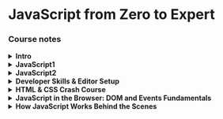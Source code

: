 # JavaScript from Zero to Expert

### Course notes

<details>
<summary><b>Intro</b></summary>
<br/>

- Web development basics
  - HTML(Nouns) | CSS(Adjectives) | JS(Verbs)
  - Separation of concerns - Every file separated, not in the HTML
- Test with Console
  - Brave or Chrome - `⌘⌥J`
  - Safari - `⌘⌥C`
- JavaScript
  - High-Level - Not complex stuff (memory) worries
  - Object-Oriented - Data based on objects
  - Multi-Paradigm - Use different styles of programming
  - Programming language - Instruct computer to do things
  - ES5, ES6+
    - 1995 - Mocha, first version of JavaScript created in just 10 days
      - A language to create interactive sites
    - 1996
      - It has nothing to do with Java
      - Changes to LiveScript and to JavaScript to attract Java divelopers
      - Microsoft launches IE and copies JavaScript into JScript
    - 1997 - ECMA releases ECMAScript 1 (ES1), the first standar for JavaScript
    - 2009 - ES5 (ECMAScript 5) was released with a lot of new features
    - 2015 - ES6 (ECMAScript 2015) was released (biggest update)
      - Changes to an annual release cycle
  - Don't break the web
    - Older code is still working
    - It's very buggy but still used
  - Development - Use the latest Chrome
  - Production - Transpile and polyfill the code to make it compatible with older browsers
  - ESNext - Future versions

</details>

<details>
<summary><b>JavaScript1</b></summary>
<br/>

- Value - Smallest unit of information
- Variable - Reusable value
  - `let` - Can be changed later
  - `const` - Won't be changed later, cannot be empty
  - `var` - Old way to define variables
  - Never declare a variablewithout really declaring it, it creates a global object and causes troubles
- Camel case is a convention
- Prevent `SyntaxError`
  - Never start a variable with a number
  - Just use letters, numbers, underscore or dollar
- Conventions
  - Don't use reserved words or `name`
  - Start with lowercase, upper is for classes
  - Check universal constants like `PI`
  - Be descriptive, `firstName` better than `name1`
- Primitives values
  - Primitives
    - Numbers `5, 5.9`
    - Strings `""`
    - Booleans `true, false`
    - Undefined `empty value`
    - Null `empty value`
    - Symbol `unique and cannot be changed`
    - BigInt `Larger numbers than Number can hold`
    - Dynamic type `you don't have to define the type of value`
  - Type conversion and coercion
    - Check what kind of value you have `typeof`
    - Change between types of values `Number('5')`
    - Some changes are automatic `'Love ' + 5 // 5 becomes a string`
    - Strings automatically transformed into numbers `'5' - '12' - 5`
  - Truthy and falsy values
    - `0, '', undefined, null, NaN` return a falsy value of `false`
    - All other values are truthy and return `true`
    - You can check by ransforming values to booleans:
      ```JavaScript
      Boolean(0) // false
      Boolean(1) // true
      ```
- Comments
  ```JavaScript
  // Single line
  /* Multiline */
  ```
- Math operators
  - `+` plus (sum of two numbers or concatenate strings)
  - `-` less
  - `/` divide
  - `*` multiply
  - `**` power of
- Assignment operators
  - `=` equal
  - `+=` add value to a variable
  - `-=` substract value to a variable
- Comparison operators
  - `<` less than
  - `>` plus than
  - `<=` less than equal
  - `>=` plus than equal
- Strings and template literals
  - Syntax `"String"` `'String'` `` `String` ``
  - Concatenate `'Hi ' + 'dear!'`
  - Template literals `` `I am ${jsValue} years old` ``
- Conditionals:
  - Positive `if (condition) {execution}`
  - Negative `if (!condition) {execution}`
  - Multiple `if (c) {e1} else if (c2) {e2} else {e3}`
- Expressions: poduce a value `true && false`
- Statements: sentences that translate our order `const str = 'Sentence'`
- Equality operators:
  - Strict operators, without type coercion:
    - `===` equal
    - `!==` not equal
    - `1 === '1' // false`
  - Strict operators, with type coercion:
    - `==` equal
    - `!=` not equal
    - `1 == '1' // true`
- Boolean logic:
  - `&&` and
  - `||` or
  - `!` not
- Switch: It's an statement so it can`t be inside a function or return
  ```JavaScript
  const variable = 1;
  switch(variable){
    case 1:
      console.log('It\'s one'); // If variable is equal to 1 it's executed
      break; //if you want to break at that step
    case 2:
      console.log('It\'s two'); // Multiple cases
    default:
      console.log('It\'s not a number');//like an else statement
  }
  ```
- Ternary operator: It's a expression so it can be inside a function or return
  ```JavaScript
  const isFive = 5 ? 'It\'s five' : 'It\'s not five';
  ```

</details>

<details>
<summary><b>JavaScript2</b></summary>
<br/>

- Strict mode - Use it always to create safer code
  - Start a file with `'use strict';`
- Functions - piece of code that can be used several times

  - Best way to implement the principle DRY (Don't Repeat Yourself)
  - Define functions
    - `function` reserved word can be used to define a function
      - `function funcName(parameters) {action};` this is a function declaration and it can be used before it's declarated
      - You can also use this reserved word to create an anonymous function (function expression): `const anonymous = function(params) {action}`
    - Arrow functions
      - They don't have the `this` keword
        ```JavaScript
        const myFunction = num1 => num1 + 1;
        ```
        - it returns explicitally without `return`
      - If it gets complex it needs more structure
        ```JavaScript
        const myFunction = (num1, num2) => num1 + num2; // Single line
        const myFunction = (num1, num2) => {
          return num1 + num2 // Multi-line needs return
        }
        ```
  - Call / run / invoke functions `myFunction(argument);`
    - The parameter is the name used to define the function variables and the argument the actual value used when calling the function
  - `return` returns a value at the end of the function
    - Just the first `return` achieved returns a value
    - Just works inside functions
    - If the function doesn't have a `return` it returns `undefined`
    - If you want to return a list use brackets `[]` if not it will return just the last value
      ```JavaScript
      return true, false //false
      return [true, false] //[true, false]
      ```
    - It needs parenthesis if you start the return value in the second line
      ```JavaScript
      return (
          5 + 10
      )
      ```
  - You can use functions inside other functions so you can write cleaner code
    ```JavaScript
    function func1() {return true};
    function func2() {
        const myTrue = func1();
        return [myTrue, false];
    }
    ```
  - Arrays
    - Declarate an array:
      - Literal: `const nums = [1,2,3,4];`
      - New object: `const nums = new Array(1,2,3,4);`
      - Zero indexed `nums[0] // first element, expression inside, not statement`
      - Length `nums.length // 4`
      - Change array values: `nums[0] = 10; //[10,2,3,4]`
      - This is not a primitive value so even though it's declared as const you can change the values inside the object.
      - If you put an array in another variable and modify it, the value will be modified in both becaus is the same object referenced in another variable, to change this behavior you'll need to copy it in the new variable.
    - Array methods:
      - `.push` add to the end
        ```JavaScript
        console.log(arr.push(5)) //5
        ```
      - `.unshift` add to the begining
        ```JavaScript
        console.log(arr.unshift(5)) //5
        ```
      - `.pop` remove the last element
        ```JavaScript
        console.log(arr.pop()) //Value popped
        ```
      - `.shift` removes the first element
        ```JavaScript
        console.log(arr.shift()) //Value shifted
        ```
      - `.indexOf` returns the index of the argument
        ```JavaScript
        arr.indexOf(value) // Returns a number
        ```
      - `.includes` returns whether or not an array includes certain value
        ```JavaScript
        arr.includes(value) // Returns a boolean
        ```
  - Objects

    - Non ordered data structure
    - Declarate an object:
      - Literal `const objName = {key: value, key2: value2};`
      - Acces to a key:
        - Dot notation, member access `objName.key`
        - Bracket notation, computed member access `objName['key']`
          - Useful when concatenation needed `objName['key'+'2']`
      - Add or modify an entry: `objName['key'+'2'] = 'new value 2';`
      - Add functions to objects
        ```JavaScript
        const objWithFunc = {
            firstName: 'John',
            johnIs: '',
            myFunc: function(msg) {
                this.johnIs = `${this.firstName} ${msg}`;
                return this.johnIs;
            }
        };
        console.log(objWithFunc.myFunc('is good!')); // Changes johnIs entry
        // console.log(objWithFunc['myFunc']('is good!')); // Another way to use the function
        console.log(objWithFunc.johnIs); // John is good!
        ```
        - Even though you are able to perform the function several times, that's a bad practice because it uses a lot of computing, the best way to do it is to use the function ones to define a value inside the object.

  - Iteration
    - For loop keeps running while condition is true
      ```JavaScript
      for (let i=0; i<10; i++) {console.log(i)};
      for (let i=0; i<10; i++) console.log(i); // This will also work
      ```
    - You can iterate through an array by using the index
      ```JavaScript
      const myArr = [0,1,2,3,4,5,6,7];
      const doubleArr = [];
      for (let i=0; i<myArr.length; i++) {
          doubleArr.push(i*2);
      };
      ```
    - Or by using an of loop
      ```JavaScript
      for (const i of myArr) {doubleArr.push(i*2);};
      ```
    - You can make jumps between the loop steps by using continue
      ```JavaScript
      for (const i of myArr) {
          if (i === 3) continue;
          doubleArr.push(i*2);
      };
      ```
    - Or you can break the loop if a condition is met
      ```JavaScript
      for (const i of myArr) {
          if (i === 5) break;
          doubleArr.push(i*2);
      };
      ```
    - This is a way to loop backwards
      ```JavaScript
      for (let i=myArr.length-1; i>=0; i--) {doubleArr.push(i*2);};
      ```
    - Nested loop are sometimes usefull, like when you want all the 10 units square coordinates inside a 100\*100 square
      ```JavaScript
      const increment = 10;
      for (let x=0; x<100; x+=increment) {
          for (let y=0; y<100; y+=increment) {
              console.log('Coord:', [x,y]);
          }
      };
      ```
    - The while loop keeps runing until matches a condition
      ```JavaScript
      let ranNum = 0;
      while (ranNum!==100) {
          ranNum = Math.round(Math.random()*100);
          console.log(ranNum);
      };
      ```

</details>

<details>
<summary><b>Developer Skills & Editor Setup</b></summary>
<br/>

- Setup

  - Add Prettier extension to VS Code
  - default formatter `esbenp.prettier-vscode`
  - format on save `true`
  - toggle single quotes to `true` in the settings
  - select `avoid` in the Arrow Parens option
  - Add snippets
  - Go to `Code > Preferences > Configure User Snippets`
  - Write your snippets:
    ```JSON
    "Print to console": {
    "scope": "javascript,typescript",
    "prefix": "print",
    "body": ["console.log();"],
    "description": "Log output to console"
    }
    ```
  - Install [node.js](https://nodejs.org/en/)
  - Check which version of node you have `node -v`
  - NPM comes with node.js
  - Check which version of npm you have `npm -v`
  - Use a light server:
  - You can use a VS Extension
  - Or install it via NPM with the command `npm install live-server -g`
  - Run your server by using `live-server` on your working directory

- Developer mind
  - Goal
    - Realistic time based
    - Why are you learning? `Complement my career`
    - Imagine a project
    - Research technologies
  - Always understand the code by studying it and typing it
  - Reinforce knowledge
    - Use it
    - Take notes
    - Challenge yourself
      - [Codewars](https://www.codewars.com/)
    - Don't be in a hurry
  - Practice
    - Create your own challenges
    - Don't get stuck in "tutorial hell"
  - Write a lot and you'll be improving it
  - Refactor what you did
  - You'll never know everything so focus on your goal
  - Learn with other people and teach
  - Problem solver
    - Understand the problem
    - Divide and conquer
      - Break big problems into small steps
    - Do the necessary research
    - Write pseudocode before the actual code
  - Research tools, always ask the right questions
    - [MDN](https://developer.mozilla.org/en-US)
    - [StackOverflow](https://stackoverflow.com)
    - [Google](https://www.google.com)
  - Debugging
    - Bug: defect or problem in a computer program
      - Identify:
        - Discover the bug
        - Test software
        - Use reports
        - Check in contexts
      - Find:
        - Find the place where the bug is
      - Fix:
        - Correct the bug
      - Prevent:
        - Find it elsewhere
        - Write unit testing
    - Breakpoint:
      - Usefull console methods for debugging:
        ```JavaScript
        console.warn(); console.error(); console.table(object);
        ```
      - Chrome debugger:
        - `View > Developer > Inspect Element` or `⌘⌥C`
        - Go to sources and select the JavaScript file to debug
        - Add the desired breakpoints
        - Go step by step checking what's happening using `F9` or the step button
    - You can debug directly on VS Code by using `debugger;` before each breakpoint

</details>

<details>
<summary><b>HTML & CSS Crash Course</b></summary>
<br/>

- HTML
  - HyperText Markup Language
  - Semantic HTML is a way to give the more accurated tag to an element so it can be mor readable
  - Structure:
    ```HTML
    <html>
      <head>
        <title>Example</title>
      </head>
      <body>
        <h1>Heading example</h1>
        <p>Paragraph example</p>
        <!-- Comment example -->
      </body>
    </html>
    ```
  - Attributes: `<a href="https://www.some.link"></a>`
  - Inline and block elements work together:
    - Inline `<span></span>` displays inside anoder block
    - Block `<p></p>` displays as a block inside html
  - Classes
    - Attribute that defines the name of one or several elements in order to style them
      ```HTML
      <h1 class="inverted">This is an inverted color heading</h1>
      <p class="inverted">This is an inverted color paragraph</p>
      <!-- Classes can be used several times -->
      ```
  - IDs
    - Special attribute that gives an element an unique identifier
      ```HTML
      <p id="special-paragraph">Special</p>
      <!-- Unique element -->
      ```
- CSS

  - Cascading Style Sheets
  - It's the way to give style to HTML elements
  - Structure
    - Inside HTML (not recommended)
      ```HTML
      <style>
        body {
          background-color: white;
        }
      </style>
      ```
    - Or in a .css file linked to the html
      ```HTML
      <!-- index.html -->
      <head>
        <link href="style.css" rel="stylesheet">
      </head>
      ```
      ```CSS
      /* style.css */
      body {
        background-color: white;
      }
      ```
  - Inheritance
    - Child elements inherit some properties from their parents, for example if you add `font-family: Arial;` into `body {}` all body's children will have the same font-family
    - Some properties like border are not inherited
  - Syntax
    - Regular selector `p {color: black;}`
    - ID selector `#my-ID {font-size: 10px;}`
    - Class selector `.my-class {background-color: blue;}`
    - Child selector `#my-ID code {font-family: Menlo;}`
  - Box model:
    |Element|Description|
    |---|---|
    |**Content** |Text, images, etc.|
    |**Padding** |Transparent area around the content inside the box|
    |**Border** |Around the padding and the content|
    |**Margin** |Space between boxes|
    |**Fill Area**|Area that gets filled with background color or image|

    ```

       Margin
        --------------------------------
       |                                |
       |      Padding                   |
       |                                |
       |       W   i   d   t   h        |
       |       -----------------  H     |
       |      |                 | e     |
       |      |     CONTENT     | i     |
       |      |     *******     | g     |
       |      |                 | h     |
       |       -----------------  t     |
       |      Border:                   |
       |      Line around the box       |
       |      padding and content.      |
       |                                |
       |                                |
        --------------------------------

    ```

    - For better control of your box size you can use `* {box-sizing: border-box;}` which will allow you to define widths and heights considering the paddings and margins

  - For reset properties globaly you'll need to use the asterix which goes for all elements `* {margin: 0;}`

</details>

<details>
<summary><b>JavaScript in the Browser: DOM and Events Fundamentals</b></summary>
<br/>

- The DOM (Document Object Model)
  - Structured representation of HTML documents
  - Allows JS to access HTML elements and manipulate them
  - JS interaction with the DOM reference is in WEB APIs
- Acces to an HTML node
  - Access by query selector `document.querySelector('.my-class');`
    - Query selector only acces the first incidence, if you want to get all just use `.querySelectorAll()`
    - The `.` is only used when you are looking for a class selector, other methods like `myNode.classList.remove('my-class-1', 'my-class-2');`
  - Access by ID
    ```JavaScript
    document.getElementByID('my-ID'); // Faster
    document.querySelector('#my-ID'); // Easier
    ```
  - You can modify properties of the element
    ```JavaScript
    document.querySelector('.my-class').textContent = 'New content';
    document.querySelector('#my-ID').textContent = 'New content';
    ```
  - Events
    - An event is something that happends in te page like a mouse movement
    - Every node is able to hold an `addEventListener()` method
    - Click example
      ```JavaScript
      const myNode = document.querySelector('.my-class');
      const myFunction = () => return true;
      myNode.addEventListener('click', function() {return true});
      myNode.addEventListener('click', myFunction);
      ```

</details>

<details>
<summary><strong>How JavaScript Works Behind the Scenes</strong></summary>
<br/>

- ### A Hiigh-Level Overview of JavaScript

  - High-Level: You don't manage hardware resources
  - Garbage-collected: Clears the memory time to time
  - Interpreted or just-in-time compiled: We write human readable code and is interpreted by the computer as machine code
  - Multi-paradigm:
    - Procedural programming - Organize code with some functions in betweem
    - Object-oriented programming (OOP) -
    - Functional programming
  - Prototype-based object-oriented
    - Almost everything is an object (has methods inside)
      ```JavaScript
      // Array object
      // --------------------------------
      const myArr = new Array(1);
      // [ <1 empty item> ]
      myArr.push('Index 1');
      // [ <1 empty item>, 'Index 1' ]
      myArr[0] = 'Index 0';
      // [ 'Index 0', 'Index 1' ]
      myArr.length
      // 2
      // --------------------------------
      ```
    - First-class functions
      - Functions treated as variables, we can pass them into other functions and return them from functions
        - `document.querySelector('.some-class').addEventListener('click', firstClassFunction);`
    - Dynamically-typed language
      - No data type definitions (identified at runtime)
      - Data type is automatically changed
        ```JavaScript
        let myVar = 3;
        myVar = 'Changed to string';
        ```
    - Non-blocking event loop
      - _Concurrency model_ is how JavaScript handles multiple tasks happening at the same time
      - Runs in a single thread, so it can only do one thing at a time
      - By using an _event loop_ JavaScript takes long running tasks, executes them in background and puts them back in the main thread when they're finished

- ### The JavaScript Engine and Runtime

  - Computer Science side note:
    - Compilation: The code is converted into machine code so the computer can execute it
      - `Source Code` -Compilation-> `Portable file: Machine code` -Execution-> `Program running`
    - Interpretation: An interpreter runs through the source code and executes it line by line
      - `Source Code` -Execution line by line-> `Program running`
    - Just-in-time (JIT) compilation: the code is converted into machine code at once, then it's executed immediately
      - `Source Code` -Compilation-> `Machine code` -Execution-> `Program running`
  - An engine is a program that executes JavaScript code
    - Some of the most popular are:
      - Node JS, Google's V8, Firefox, Safari
    - How does an engine work?
      - Call Stack: Where the code is executed
      - Heap: Where the objects are stored
    - Engine step by step
      - Parsing: Checks for errors in the code and generates the Abstract Syntax Tree (AST)
      - Compilation: Takes the AST and converts it into machine code (Just-in-time compilation)
      - Execution: Executes the machine code in the Call Stack
      - Optimization: Modern JavaScript executes code faster by bringing a not optimized machine code to execution and then re-compilate it until it's optimized
  - Runtime
    - The heart of the runtime is an engine.
    - In the browser the engine has extra-functionalities provided by the WEB APIs and the callback queue (events, data, etc.)
      - The callback queue puts callback functions ready to use in the call stack

- ### Execution Contexts and The Call Stack:

  > **Execution context (EC):** Environment in which a piece of JavaScript is executed, stores the necessary information for a code to be executed
  >
  > - Structure:
  >   - Variable environment
  >     - let, const and var decalrations, functions, arguments object (not arrow functions)
  >   - Scope chain
  >   - `this` keyword (not arrow functions)

  - Execution:
    - Global execution context for top level code (it's always one) -> Code outside our functions
    - Execution of the top-level code inside the global EC
    - Execution of functions and waiting for callbacks (one per function call)

  > **The Call Stack:** Is where all the execution contexts are stacked for execution and it gives the instructions to execute

- ### Scope and The Scope Chain
  - Scoping: How oure variables are organized and accessed
  - Lexical Scoping: Scoping is controlled by placement of functions and blocks in the code
  - Scope: Space or environment in which certain variable is declared
    - Global scope: Top level code accesible everywhere
    - Function scope: Variables accesible inside the function (local scope)
    - Block scope (ES6 only): `let` and `const` variables are accesible only inside a block, functions are block scope just in strict mode
  - Scope of a variable: Region of our code where a certain variable can be accessed
    ```JavaScript
    const myGlobalVar = 'Global scope';
    let mutable = 'I will change';
    function first() {
      const myFunctionScope = 'Local scope';
      mutable = 'I changed';
      // Local scopes can access global scopes
      return `${myGlobalVar} ${myFunctionScope}`;
    }
    first(); // 'Global scope Local scope' and changes mutable
    console.log(mutable); // 'I changed'
    // Block scopes only live within a block
    if (myGlobalVar) {
      // You can use global scopes in functions
      const blockScope = myGlobalVar.replace('Global', 'Block');
      var varVariable = myGlobalVar.replace('Global', 'Var');
      console.log(blockScope); // 'Block scope'
    }
    // Printing the scopes, local and block scopes cannot be accessed in the global scope
    console.log(myGlobalVar); // 'Global scope'
    console.log(varVariable); // 'Var scope' var is not block scope because is not ES6
    console.log(myFunctionScope); // Uncaught ReferenceError: myFunctionScope is not defined
    console.log(blockScope); // Uncaught ReferenceError: blockScope is not defined
    ```
- ### Variable Environment: Hoisting and The TDZ

</details>
